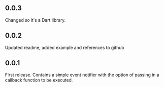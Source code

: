 ## 0.0.3
Changed so it's a Dart library. 

## 0.0.2
Updated readme, added example and references to github

## 0.0.1
First release.
Contains a simple event notifier with the option of passing in a callback function to be executed.
